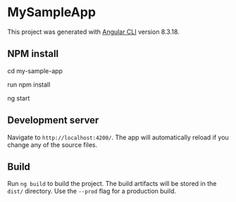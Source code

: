 # MySampleApp

This project was generated with [Angular CLI](https://github.com/angular/angular-cli) version 8.3.18.


## NPM install
cd my-sample-app

run npm install 

ng start

## Development server

Navigate to `http://localhost:4200/`. The app will automatically reload if you change any of the source files.


## Build

Run `ng build` to build the project. The build artifacts will be stored in the `dist/` directory. Use the `--prod` flag for a production build.

